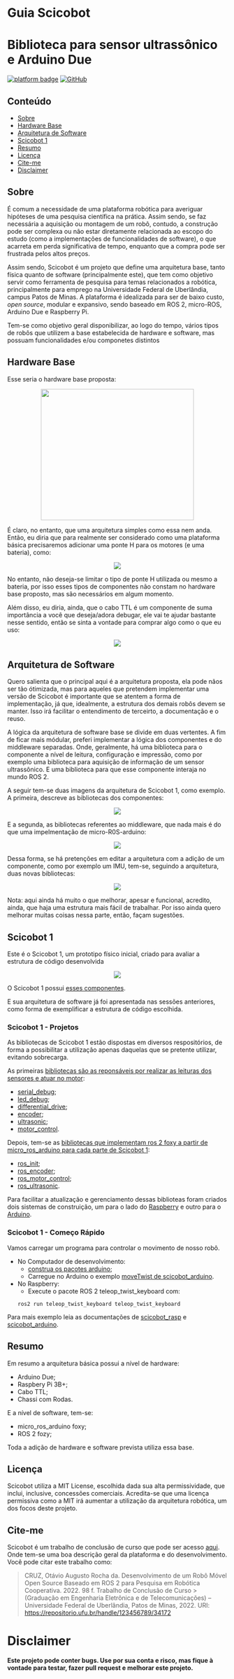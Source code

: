 # Guia Scicobot

# Biblioteca para sensor ultrassônico e Arduino Due
[![platform badge](https://img.shields.io/badge/platform-Arduino-orange.svg)](https://github.com/arduino)
[![GitHub](https://img.shields.io/github/license/mashape/apistatus.svg)](https://github.com/SciCoBot/led_debug/blob/main/LICENSE)

## Conteúdo

- [Sobre](#sobre)
- [Hardware Base](#hardware-base)
- [Arquitetura de Software ](#arquitetura-de-software )
- [Scicobot 1](#scicobot-1)
- [Resumo](#resumo)
- [Licença](#licença)
- [Cite-me](#cite-me)
- [Disclaimer](#disclaimer)

## Sobre

É comum a necessidade de uma plataforma robótica para averiguar hipóteses de uma pesquisa científica na prática. Assim sendo, se faz necessária a aquisição ou montagem de um
robô, contudo, a construção pode ser complexa ou não estar diretamente relacionada ao escopo do estudo (como a implementações de funcionalidades de software), o que acarreta em
perda significativa de tempo, enquanto que a compra pode ser frustrada pelos altos preços.

Assim sendo, Scicobot é um projeto que define uma arquitetura base, tanto física quanto de software (principalmente este), que tem como objetivo servir como ferramenta de pesquisa para temas relacionados a robótica, principalmente para emprego na Universidade Federal de Uberlândia, campus Patos de Minas. A plataforma é idealizada para ser de baixo custo, *open source*, modular e expansivo, sendo baseado em ROS 2, micro-ROS, Arduino Due e Raspberry Pi.

Tem-se como objetivo geral disponibilizar, ao logo do tempo, vários tipos de robôs que utilizem a base estabelecida de hardware e software, mas possuam funcionalidades e/ou componetes distintos

## Hardware Base

Esse seria o hardware base proposta:

<p align="center">
  <img src="https://user-images.githubusercontent.com/30325754/152666972-2c329d15-49e5-4ed6-95e8-38f4ad7dc6f3.png"/ height="300" width="350">
</p>

É claro, no entanto, que uma arquitetura simples como essa nem anda. Então, eu diria que para realmente ser considerado como uma plataforma básica precisaremos adicionar uma ponte H para os motores (e uma bateria), como:

<p align="center">
  <img src="https://user-images.githubusercontent.com/30325754/152667042-5b9511d1-3b15-4178-bb42-40f96cea1448.png"/>
</p>

No entanto, não deseja-se limitar o tipo de ponte H utilizada ou mesmo a bateria, por isso esses tipos de componentes não constam no hardware base proposto, mas são necessários em algum momento.

Além disso, eu diria, ainda, que o cabo TTL é um componente de suma importância a você que deseja/adora debugar, ele vai te ajudar bastante nesse sentido, então se sinta a vontade para comprar algo como o que eu uso:

<p align="center">
  <img src="https://user-images.githubusercontent.com/30325754/152667165-77a39467-b0da-4e57-9f75-6846f6769b11.png"/>
</p>

## Arquitetura de Software 

Quero salienta que o principal aqui é a arquitetura proposta, ela pode nãos ser tão ótimizada, mas para aqueles que pretendem implementar uma versão de Scicobot é importante que se atentem a forma de implementação, já que, idealmente, a estrutura dos demais robôs devem se manter. Isso irá facilitar o entendimento de terceirto, a documentação e o reuso.

A lógica da arquitetura de software base se divide em duas vertentes. A fim de ficar mais módular, preferi implementar a lógica dos componentes e do middleware separadas. Onde, geralmente, há uma biblioteca para o componente a nível de leitura, configuração e impressão, como por exemplo uma biblioteca para  aquisição de informação de um sensor ultrassônico. E uma biblioteca para que esse componente interaja no mundo ROS 2.

A seguir tem-se duas imagens da arquitetura de Scicobot 1, como exemplo. A primeira, descreve as bibliotecas dos componentes:

<p align="center">
  <img src="https://github.com/SciCoBot/guia-scicobot/blob/main/images/topologia_bibliotecas_sensores.png?raw=true"/>
</p>

E a segunda, as bibliotecas referentes ao middleware, que nada mais é do que uma impelmentação de micro-R0S-arduino:

<p align="center">
  <img src="https://user-images.githubusercontent.com/30325754/152667228-b227ccd9-c0b9-48ee-ba50-929ed0f9bb27.png"/>
</p>

Dessa forma, se há pretenções em editar a arquitetura com a adição de um componente, como por exemplo um IMU, tem-se, seguindo a arquitetura, duas novas bibliotecas:

<p align="center">
  <img src="https://github.com/SciCoBot/guia-scicobot/blob/main/images/software_add_componente.jpg?raw=true"/>
</p>

Nota: aqui ainda há muito o que melhorar, apesar e funcional, acredito, ainda, que haja uma estrutura mais fácil de trabalhar. Por isso ainda quero melhorar muitas coisas nessa parte, então, façam sugestões. 

## Scicobot 1

Este é o Scicobot 1, um prototipo físico inicial, criado para avaliar a estrutura de código desenvolvida

<p align="center">
  <img src="https://github.com/SciCoBot/guia-scicobot/blob/main/images/scicobot_real.png?raw=true"/>
</p>

O Scicobot 1 possui [esses componentes](https://github.com/SciCoBot/guia-scicobot/blob/6f94b2dd166d61949662b6283b4d75830c70d16f/lista_comp_scicobot1.md).

E sua arquitetura de software já foi apresentada nas sessões anteriores, como forma de exemplificar a estrutura de código escolhida.

### Scicobot 1 - Projetos

As bibliotecas de Scicobot 1 estão dispostas em diversos respositórios, de forma a possibilitar a utilização apenas daquelas que se pretente utilizar, evitando sobrecarga.

As primeiras [bibliotecas são as reponsáveis por realizar as leituras dos sensores e atuar no motor](https://github.com/SciCoBot/guia-scicobot/blob/main/images/topologia_bibliotecas_sensores.png?raw=true):
- [serial_debug](https://github.com/SciCoBot/serial_debug);
- [led_debug](https://github.com/SciCoBot/led_debug);
- [differential_drive](https://github.com/SciCoBot/differential_drive);
- [encoder](https://github.com/SciCoBot/encoder);
- [ultrasonic](https://github.com/SciCoBot/ultrasonic);
- [motor_control](https://github.com/SciCoBot/motor_control).

Depois, tem-se as [bibliotecas que implementam ros 2 foxy a partir de micro_ros_arduino para cada parte de Scicobot 1](https://github.com/SciCoBot/guia-scicobot/blob/main/images/topologia_bibliotecas_microROS.png?raw=true):
- [ros_init](https://github.com/SciCoBot/ros_init);
- [ros_encoder](https://github.com/SciCoBot/ros_encoder);
- [ros_motor_control](https://github.com/SciCoBot/ros_motor_control);
- [ros_ultrasonic](https://github.com/SciCoBot/ros_ultrasonic).

Para facilitar a atualização e gerenciamento dessas biblioteas foram criados dois sistemas de construição, um para o lado do [Raspberry](https://github.com/SciCoBot/build_scicobot_rasp) e outro para o [Arduino](https://github.com/SciCoBot/build_scicobot_arduino).

### Scicobot 1 - Começo Rápido

Vamos carregar um programa para controlar o movimento de nosso robô.

- No Computador de desenvolvimento:
  - [construa os pacotes arduino](https://github.com/SciCoBot/build_scicobot_arduino);
  - Carregue no Arduino o exemplo [moveTwist de scicobot_arduino](https://github.com/SciCoBot/scicobot_arduino/blob/main/examples/moveTwist/moveTwist.ino).
- No Raspberry:
  -  Execute o pacote ROS 2 teleop_twist_keyboard com:
  ```
  ros2 run teleop_twist_keyboard teleop_twist_keyboard 
  ```
Para mais exemplo leia as documentações de [scicobot_rasp](https://github.com/SciCoBot/scicobot_rasp) e [scicobot_arduino](https://github.com/SciCoBot/scicobot_arduino).

## Resumo

Em resumo a arquitetura básica possui a nível de hardware:
- Arduino Due;
- Raspbery Pi 3B+;
- Cabo TTL;
- Chassi com Rodas.

E a nível de software, tem-se:
- micro_ros_arduino foxy;
- ROS 2 fozy;

Toda a adição de hardware e software prevista utiliza essa base.

## Licença

Scicobot utiliza a MIT License, escolhida dada sua alta permissividade, que inclui, inclusive, concessões comerciais. Acredita-se que uma licença permissiva como a MIT irá aumentar a utilização da arquitetura robótica, um dos focos deste projeto.

## Cite-me

Scicobot é um trabalho de conclusão de curso que pode ser acesso [aqui](https://repositorio.ufu.br/handle/123456789/34172). Onde tem-se uma boa descrição geral da plataforma e do desenvolvimento. Você pode citar este trabalho como: 

>CRUZ, Otávio Augusto Rocha da. Desenvolvimento de um Robô Móvel Open Source Baseado em ROS 2 para Pesquisa em Robótica Cooperativa. 2022. 98 f. Trabalho de Conclusão de Curso >(Graduação em Engenharia Eletrônica e de Telecomunicações) – Universidade Federal de Uberlândia, Patos de Minas, 2022.
>URI: https://repositorio.ufu.br/handle/123456789/34172

# Disclaimer

**Este projeto pode conter bugs. Use por sua conta e risco, mas fique à vontade para testar, fazer pull request e melhorar este projeto.**
